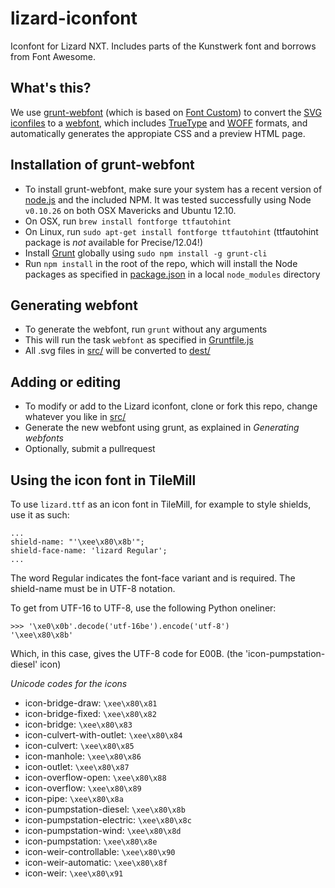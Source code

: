 lizard-iconfont
===============

Iconfont for Lizard NXT. Includes parts of the Kunstwerk font and borrows from Font Awesome.


What's this?
------------

We use [grunt-webfont](https://github.com/sapegin/grunt-webfont) (which is based on [Font Custom](http://endtwist.github.io/fontcustom/)) to convert the [SVG iconfiles](lizard/src) to a [webfont](lizard/dest), which includes [TrueType](http://en.wikipedia.org/wiki/TrueType) and [WOFF](http://en.wikipedia.org/wiki/Web_Open_Font_Format) formats, and automatically generates the appropiate CSS and a preview HTML page.


Installation of grunt-webfont
-----------------------------

 * To install grunt-webfont, make sure your system has a recent version of [node.js](http://nodejs.org/) and the included NPM. It was tested successfully using Node `v0.10.26` on both OSX Mavericks and Ubuntu 12.10.
 * On OSX, run `brew install fontforge ttfautohint`
 * On Linux, run `sudo apt-get install fontforge ttfautohint` (ttfautohint package is *not* available for Precise/12.04!)
 * Install [Grunt](http://gruntjs.com/) globally using `sudo npm install -g grunt-cli`
 * Run `npm install` in the root of the repo, which will install the Node packages as specified in [package.json](package.json) in a local `node_modules` directory


Generating webfont
------------------

 * To generate the webfont, run `grunt` without any arguments
 * This will run the task `webfont` as specified in [Gruntfile.js](Gruntfile.js)
 * All .svg files in [src/](lizard/src) will be converted to [dest/](lizard/dest)
 
Adding or editing
-----------------

 * To modify or add to the Lizard iconfont, clone or fork this repo, change whatever you like in [src/](lizard/src)
 * Generate the new webfont using grunt, as explained in *Generating webfonts*
 * Optionally, submit a pullrequest


Using the icon font in TileMill
-------------------------------

To use `lizard.ttf` as an icon font in TileMill, for example to style shields, use it as such:

```
...
shield-name: "'\xee\x80\x8b'";
shield-face-name: 'lizard Regular';
...
```

The word Regular indicates the font-face variant and is required.
The shield-name must be in UTF-8 notation.

To get from UTF-16 to UTF-8, use the following Python oneliner:

```
>>> '\xe0\x0b'.decode('utf-16be').encode('utf-8')
'\xee\x80\x8b'
```

Which, in this case, gives the UTF-8 code for E00B. (the 'icon-pumpstation-diesel' icon)


*Unicode codes for the icons*

 * icon-bridge-draw: `\xee\x80\x81`
 * icon-bridge-fixed: `\xee\x80\x82`
 * icon-bridge: `\xee\x80\x83`
 * icon-culvert-with-outlet: `\xee\x80\x84`
 * icon-culvert: `\xee\x80\x85`
 * icon-manhole: `\xee\x80\x86`
 * icon-outlet: `\xee\x80\x87`
 * icon-overflow-open: `\xee\x80\x88`
 * icon-overflow: `\xee\x80\x89`
 * icon-pipe: `\xee\x80\x8a`
 * icon-pumpstation-diesel: `\xee\x80\x8b`
 * icon-pumpstation-electric: `\xee\x80\x8c`
 * icon-pumpstation-wind: `\xee\x80\x8d`
 * icon-pumpstation: `\xee\x80\x8e`
 * icon-weir-controllable: `\xee\x80\x90`
 * icon-weir-automatic: `\xee\x80\x8f`
 * icon-weir: `\xee\x80\x91`